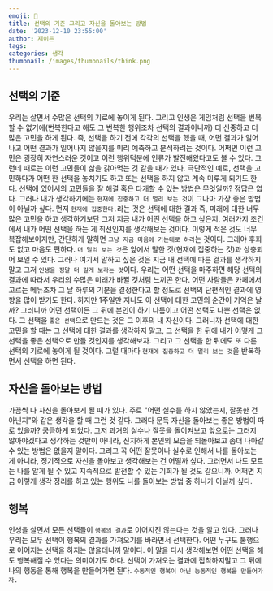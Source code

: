 ```yaml
---
emoji: 🌱
title: 선택의 기준 그리고 자신을 돌아보는 방법
date: '2023-12-10 23:55:00'
author: 제이든
tags:
categories: 생각
thumbnail: /images/thumbnails/think.png
---
```


## 선택의 기준

우리는 살면서 수많은 선택의 기로에 놓이게 된다. 그리고 인생은 게임처럼 선택을 번복할 수 없기에(번복한다고 해도 그 번복한 행위조차 선택의 결과이니까) 더 신중하고 더 많은 고민을 하게 된다. 즉, 선택을 하기 전에 각각의 선택을 했을 때, 어떤 결과가 일어나고 어떤 결과가 일어나지 않을지를 미리 예측하고 분석하려는 것이다. 어쩌면 이런 고민은 굉장히 자연스러운 것이고 이런 행위덕분에 인류가 발전해왔다고도 볼 수 있다. 그런데 때로는 이런 고민들이 삶을 갉아먹는 것 같을 때가 있다. 극단적인 예로, 선택을 고민하다가 어떤 한 선택을 놓치기도 하고 또는 선택을 하지 않고 계속 미루게 되기도 한다. 선택에 있어서의 고민들을 잘 해결 혹은 타개할 수 있는 방법은 무엇일까? 정답은 없다. 그러나 내가 생각하기에는 `현재에 집중하고 더 멀리 보는 것`이 그나마 가장 좋은 방법이 아닐까 싶다. 먼저 `현재에 집중한다.`라는 것은 선택에 대한 결과 즉, 미래에 대한 너무 많은 고민을 하고 생각하기보단 그저 지금 내가 어떤 선택을 하고 싶은지, 여러가지 조건에서 내가 어떤 선택을 하는 게 최선인지를 생각해보는 것이다. 이렇게 적은 것도 너무 복잡해보이지만, 간단하게 말하면 `그냥 지금 마음에 가는대로 하라`는 것이다. 그래야 후회도 없고 마음도 편하다. `더 멀리 보는 것`은 앞에서 말한 것(현재에 집중하는 것)과 상충되어 보일 수 있다. 그러나 여기서 말하고 싶은 것은 지금 내 선택에 따른 결과를 생각하지 말고 그저 `인생을 정말 더 길게 보라는 것`이다. 우리는 어떤 선택을 마주하면 해당 선택의 결과에 따라서 우리의 수많은 미래가 바뀔 것처럼 느끼곤 한다. 어떤 사람들은 카페에서 고르는 메뉴조차 그 날 하루의 기분을 결정한다고 할 정도로 선택의 단편적인 결과에 영향을 많이 받기도 한다. 하지만 1주일만 지나도 이 선택에 대한 고민의 순간이 기억은 날까? 그러니까 어떤 선택이든 그 뒤에 본인이 하기 나름이고 어떤 선택도 나쁜 선택은 없다. 그 선택을 `좋은 선택`으로 만드는 것은 그 이후의 내 자신이다. 그러니까 선택에 대한 고민을 할 때는 그 선택에 대한 결과를 생각하지 말고, 그 선택을 한 뒤에 내가 어떻게 그 선택을 좋은 선택으로 만들 것인지를 생각해보자. 그리고 그 선택을 한 뒤에도 또 다른 선택의 기로에 놓이게 될 것이다. 그럴 때마다 `현재에 집중하고 더 멀리 보는 것`을 반복하면서 선택을 하면 된다.

## 자신을 돌아보는 방법

가끔씩 나 자신을 돌아보게 될 때가 있다. 주로 "어떤 실수를 하지 않았는지, 잘못한 건 아닌지"와 같은 생각을 할 때 그런 것 같다. 그러다 문득 자신을 돌아보는 좋은 방법이 따로 있을까? 궁금하게 되었다. 그저 과거의 실수나 잘못을 돌이켜보고 앞으로는 그러지 않아야겠다고 생각하는 것만이 아니라, 진지하게 본인의 모습을 되돌아보고 좀더 나아갈 수 있는 방법은 없을지 말이다. 그리고 꼭 어떤 잘못이나 실수로 인해서 나를 돌아보는 게 아니라, 정기적으로 자신을 돌아보고 생각해보는 건 어떨까 싶다. 그러면서 나도 모르는 나를 알게 될 수 있고 지속적으로 발전할 수 있는 기회가 될 것도 같으니까. 어쩌면 지금 이렇게 생각 정리를 하고 있는 행위도 나를 돌아보는 방법 중 하나가 아닐까 싶다.

## 행복

인생을 살면서 모든 선택들이 `행복의 결과`로 이어지진 않는다는 것을 알고 있다. 그러나 우리는 모두 선택이 행복의 결과를 가져오기를 바라면서 선택한다. 어떤 누구도 불행으로 이어지는 선택을 하지는 않을테니까 말이다. 이 말을 다시 생각해보면 어떤 선택을 해도 행복해질 수 있다는 의미이기도 하다. 선택이 가져오는 결과에 집착하지말고 그 뒤에 나의 행동을 통해 행복을 만들어가면 된다. `수동적인 행복이 아닌 능동적인 행복을 만들어가자.`
